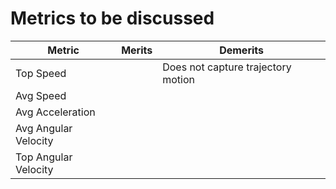 # Metrics to be discussed

| Metric | Merits | Demerits |
|--------|--------|----------|
| Top Speed |        | Does not capture trajectory motion |
| Avg Speed |        |          |
| Avg Acceleration |        |          |
| Avg Angular Velocity |        |          |
| Top Angular Velocity |        |          |
